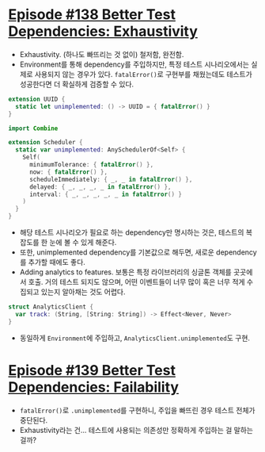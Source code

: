 # [Episode #138 Better Test Dependencies: Exhaustivity](https://www.pointfree.co/collections/dependencies/better-test-dependencies/ep138-better-test-dependencies-exhaustivity)
- Exhaustivity. (하나도 빠뜨리는 것 없이) 철저함, 완전함.
- Environment를 통해 dependency를 주입하지만, 특정 테스트 시나리오에서는 실제로 사용되지 않는 경우가 있다. `fatalError()`로 구현부를 채웠는데도 테스트가 성공한다면 더 확실하게 검증할 수 있다.
```Swift
extension UUID {
  static let unimplemented: () -> UUID = { fatalError() }
}

import Combine

extension Scheduler {
  static var unimplemented: AnySchedulerOf<Self> {
    Self(
      minimumTolerance: { fatalError() },
      now: { fatalError() },
      scheduleImmediately: { _, _ in fatalError() },
      delayed: { _, _, _, _ in fatalError() },
      interval: { _, _, _, _, _ in fatalError() }
    )
  }
}
```
- 해당 테스트 시나리오가 필요로 하는 dependency만 명시하는 것은, 테스트의 복잡도를 한 눈에 볼 수 있게 해준다.
- 또한, unimplemented dependency를 기본값으로 해두면, 새로운 dependency를 추가할 때에도 좋다.
- Adding analytics to features. 보통은 특정 라이브러리의 싱글톤 객체를 곳곳에서 호출. 거의 테스트 되지도 않으며, 어떤 이벤트들이 너무 많이 혹은 너무 적게 수집되고 있는지 알아채는 것도 어렵다.
```Swift
struct AnalyticsClient {
  var track: (String, [String: String]) -> Effect<Never, Never>
}
```
- 동일하게 `Environment`에 주입하고, `AnalyticsClient.unimplemented`도 구현.

# [Episode #139 Better Test Dependencies: Failability](https://www.pointfree.co/collections/dependencies/better-test-dependencies/ep139-better-test-dependencies-failability)
- `fatalError()`로 `.unimplemented`를 구현하니, 주입을 빠뜨린 경우 테스트 전체가 중단된다.
- Exhaustivity라는 건... 테스트에 사용되는 의존성만 정확하게 주입하는 걸 말하는 걸까?
